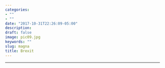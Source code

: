 ```yaml
---
categories:
- ""
- ""
date: "2017-10-31T22:26:09-05:00"
description: 
draft: false
image: pic09.jpg
keywords: ""
slug: magna
title: Brexit
---
```

---
